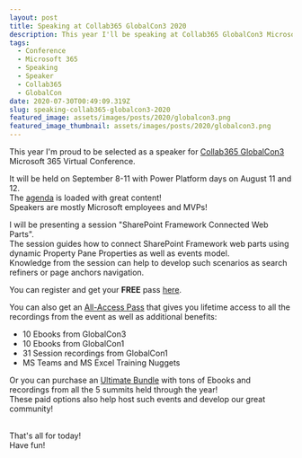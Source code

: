```yaml
---
layout: post
title: Speaking at Collab365 GlobalCon3 2020
description: This year I'll be speaking at Collab365 GlobalCon3 Microsoft 365 Virtual Conference
tags:
  - Conference
  - Microsoft 365
  - Speaking
  - Speaker
  - Collab365
  - GlobalCon
date: 2020-07-30T00:49:09.319Z
slug: speaking-collab365-globalcon3-2020
featured_image: assets/images/posts/2020/globalcon3.png
featured_image_thumbnail: assets/images/posts/2020/globalcon3.png
---
```


This year I'm proud to be selected as a speaker for [Collab365 GlobalCon3](https://portal.collab365.community/collab365-globalcon3-2020/microsoft365-virtual-conference/) Microsoft 365 Virtual Conference.

It will be held on September 8-11 with Power Platform days on August 11 and 12. <br />
The [agenda](https://portal.collab365.community/collab365-globalcon3-2020/globalcon3-fullagenda/) is loaded with great content!<br />
Speakers are mostly Microsoft employees and MVPs!

I will be presenting a session "SharePoint Framework Connected Web Parts".<br />
The session guides how to connect SharePoint Framework web parts using dynamic Property Pane Properties as well as events model.<br />
Knowledge from the session can help to develop such scenarios as search refiners or page anchors navigation.

You can register and get your **FREE** pass [here](https://partners.collab365.community/19693/61357).

You can also get an [All-Access Pass](https://partners.collab365.community/19691/61357) that gives you lifetime access to all the recordings from the event as well as additional benefits:
- 10 Ebooks from GlobalCon3
- 10 Ebooks from GlobalCon1
- 31 Session recordings from GlobalCon1
- MS Teams and MS Excel Training Nuggets

Or you can purchase an [Ultimate Bundle](https://partners.collab365.community/19692/61357) with tons of Ebooks and recordings from all the 5 summits held through the year!<br />
These paid options also help host such events and develop our great community!

<br />
That's all for today!<br />
Have fun!